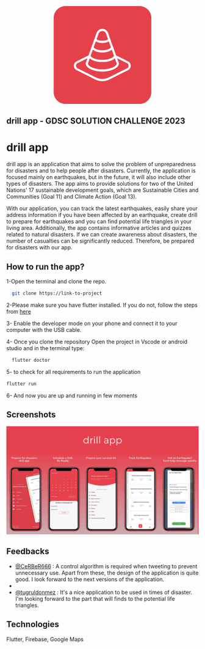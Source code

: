
<p align="center">
  <img src="https://raw.githubusercontent.com/emrecan-er/drillapp/main/screenshots/sized.png?token=GHSAT0AAAAAAB4UABUUUVWFIYGRG66VP7DYZBC4KQQ" />
</p>

## drill app - GDSC SOLUTION CHALLENGE 2023

  
# drill app

drill app is an application that aims to solve the problem of unpreparedness for disasters and to help people after disasters. Currently, the application is focused mainly on earthquakes, but in the future, it will also include other types of disasters. The app aims to provide solutions for two of the United Nations' 17 sustainable development goals, which are Sustainable Cities and Communities (Goal 11) and Climate Action (Goal 13).

With our application, you can track the latest earthquakes, easily share your address information if you have been affected by an earthquake, create drill to prepare for earthquakes and you can find potential life triangles in your living area. Additionally, the app contains informative articles and quizzes related to natural disasters. If we can create awareness about disasters, the number of casualties can be significantly reduced. Therefore, be prepared for disasters with our app.


## How to run the app?


1-Open the terminal and clone the repo.

```bash
  git clone https://link-to-project
```

2-Please make sure you have flutter installed. If you do not, follow the steps from [here](https://docs.flutter.dev/get-started/install)

3- Enable the developer mode on your phone and connect it to your computer with the USB cable.

4- Once you clone the repository Open the project in Vscode or android studio and in the terminal type:

```bash
  flutter doctor
```
5- to check for all requirements to run the application

```bash
flutter run
```
6- And now you are up and running in few moments



  
## Screenshots

![Uygulama Ekran Görüntüsü](https://raw.githubusercontent.com/emrecan-er/drillapp/main/screenshots/Adsız.png?token=GHSAT0AAAAAAB4UABUUKXOIDAHKGQISV3NSZBC4MUA)

  
## Feedbacks

- [@CeRBeR666](https://github.com/CeRBeR666) : A control algorithm is required when tweeting to prevent unnecessary use. Apart from these, the design of the application is quite good. I look forward to the next versions of the application.
- 
- [@tugruldonmez](https://github.com/tugruldonmez) : It's a nice application to be used in times of disaster. I'm looking forward to the part that will finds to the potential life triangles.

  
## Technologies

Flutter,
Firebase,
Google Maps

